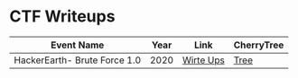 # CTF Writeups
Event Name | Year | Link | CherryTree
----------|--------------|--------|------------
HackerEarth- Brute Force 1.0 | 2020 | [Wirte Ups](/HackerEarth_2020/writeup.md) | [Tree](/resource/CherryTree/cybersec.hackerearth.com.ctb)